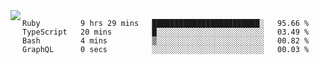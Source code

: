 

<a href="https://github.com/anuraghazra/github-readme-stats">
  <img align="left" src="https://github-readme-stats.vercel.app/api?username=kfly8&count_private=true&show_icons=true&theme=calm" />
</a>


<!--START_SECTION:waka-->

```text
Ruby         9 hrs 29 mins   ████████████████████████░   95.66 %
TypeScript   20 mins         █░░░░░░░░░░░░░░░░░░░░░░░░   03.49 %
Bash         4 mins          ▒░░░░░░░░░░░░░░░░░░░░░░░░   00.82 %
GraphQL      0 secs          ░░░░░░░░░░░░░░░░░░░░░░░░░   00.03 %
```

<!--END_SECTION:waka-->
